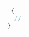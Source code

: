 <!--  ---------------------------------------------------------------------------------------------------------------------------->

#

```scss
 {
  //
}
```
